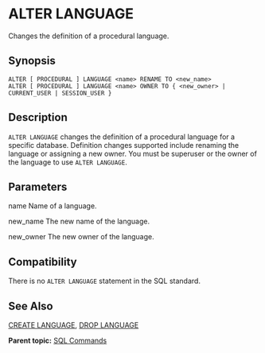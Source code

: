 # ALTER LANGUAGE 

Changes the definition of a procedural language.

## <a id="section2"></a>Synopsis 

``` {#sql_command_synopsis}
ALTER [ PROCEDURAL ] LANGUAGE <name> RENAME TO <new_name>
ALTER [ PROCEDURAL ] LANGUAGE <name> OWNER TO { <new_owner> | CURRENT_USER | SESSION_USER }
```

## <a id="section3"></a>Description 

`ALTER LANGUAGE` changes the definition of a procedural language for a specific database. Definition changes supported include renaming the language or assigning a new owner. You must be superuser or the owner of the language to use `ALTER LANGUAGE`.

## <a id="section4"></a>Parameters 

name
Name of a language.

new\_name
The new name of the language.

new\_owner
The new owner of the language.

## <a id="section5"></a>Compatibility 

There is no `ALTER LANGUAGE` statement in the SQL standard.

## <a id="section6"></a>See Also 

[CREATE LANGUAGE](CREATE_LANGUAGE.html), [DROP LANGUAGE](DROP_LANGUAGE.html)

**Parent topic:** [SQL Commands](../sql_commands/sql_ref.html)


